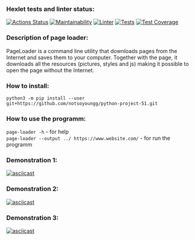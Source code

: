 ### Hexlet tests and linter status:
[![Actions Status](https://github.com/notsoyoungg/python-project-51/workflows/hexlet-check/badge.svg)](https://github.com/notsoyoungg/python-project-51/actions)
[![Maintainability](https://api.codeclimate.com/v1/badges/0b53f0452fdbd267e6eb/maintainability)](https://codeclimate.com/github/notsoyoungg/python-project-51/maintainability)
[![Linter](https://github.com/notsoyoungg/python-project-51/actions/workflows/lint.yml/badge.svg)](https://github.com/notsoyoungg/python-project-51/actions/workflows/lint.yml)
[![Tests](https://github.com/notsoyoungg/python-project-51/actions/workflows/tests.yml/badge.svg)](https://github.com/notsoyoungg/python-project-51/actions/workflows/tests.yml)
[![Test Coverage](https://api.codeclimate.com/v1/badges/0b53f0452fdbd267e6eb/test_coverage)](https://codeclimate.com/github/notsoyoungg/python-project-51/test_coverage)
### Description of page loader:
PageLoader is a command line utility that downloads pages from the Internet and saves them to your computer. Together with the page, it downloads all the resources (pictures, styles and js) making it possible to open the page without the Internet.
### How to install:
```python3 -m pip install --user git+https://github.com/notsoyoungg/python-project-51.git```
### How to use the programm:
`page-loader -h` - for help  
`page-loader --output ../ https://www.website.com/` - for run the programm
### Demonstration 1:
[![asciicast](https://asciinema.org/a/T5THII4Uw1NqyR8VZPCGmFVvo.svg)](https://asciinema.org/a/T5THII4Uw1NqyR8VZPCGmFVvo)
### Demonstration 2:
[![asciicast](https://asciinema.org/a/7aVLQZ84znzsqpuQYABm68uoe.svg)](https://asciinema.org/a/7aVLQZ84znzsqpuQYABm68uoe)
### Demonstration 3:
[![asciicast](https://asciinema.org/a/W0hrypJSPivYgMnIQmCRMdKM7.svg)](https://asciinema.org/a/W0hrypJSPivYgMnIQmCRMdKM7)
